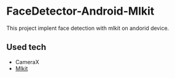 # FaceDetector-Android-Mlkit
This project implent face detection with mlkit on andorid device.

## Used tech

- CameraX
- [Mlkit](https://developers.google.com/ml-kit/vision/face-detection/android#using-a-bytebuffer-or-bytearray)

